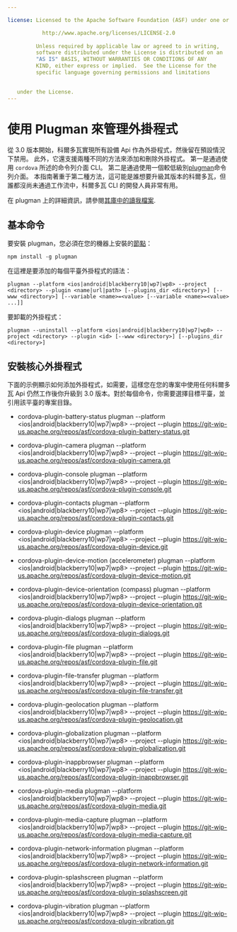```yaml
---

license: Licensed to the Apache Software Foundation (ASF) under one or more contributor license agreements. See the NOTICE file distributed with this work for additional information regarding copyright ownership. The ASF licenses this file to you under the Apache License, Version 2.0 (the "License"); you may not use this file except in compliance with the License. You may obtain a copy of the License at

           http://www.apache.org/licenses/LICENSE-2.0
    
         Unless required by applicable law or agreed to in writing,
         software distributed under the License is distributed on an
         "AS IS" BASIS, WITHOUT WARRANTIES OR CONDITIONS OF ANY
         KIND, either express or implied.  See the License for the
         specific language governing permissions and limitations
    

   under the License.
---
```


# 使用 Plugman 來管理外掛程式

從 3.0 版本開始，科爾多瓦實現所有設備 Api 作為外掛程式，然後留在預設情況下禁用。 此外，它還支援兩種不同的方法來添加和刪除外掛程式。 第一是通過使用 `cordova` 所述的命令列介面 CLI。 第二是通過使用一個較低級別[plugman][1]命令列介面。 本指南著重于第二種方法，這可能是誰想要升級其版本的科爾多瓦，但誰都沒尚未通過工作流中，科爾多瓦 CLI 的開發人員非常有用。

 [1]: https://github.com/apache/cordova-plugman/

在 plugman 上的詳細資訊，請參閱[其庫中的讀我檔案][2].

 [2]: https://github.com/apache/cordova-plugman/blob/master/README.md

## 基本命令

要安裝 plugman，您必須在您的機器上安裝的[節點][3]：

 [3]: http://nodejs.org/

    npm install -g plugman
    

在這裡是要添加的每個平臺外掛程式的語法：

    plugman --platform <ios|android|blackberry10|wp7|wp8> --project <directory> --plugin <name|url|path> [--plugins_dir <directory>] [--www <directory>] [--variable <name>=<value> [--variable <name>=<value> ...]]
    

要卸載的外掛程式：

    plugman --uninstall --platform <ios|android|blackberry10|wp7|wp8> --project <directory> --plugin <id> [--www <directory>] [--plugins_dir <directory>]
    

## 安裝核心外掛程式

下面的示例顯示如何添加外掛程式，如需要，這樣您在您的專案中使用任何科爾多瓦 Api 仍然工作後你升級到 3.0 版本。對於每個命令，你需要選擇目標平臺，並引用該平臺的專案目錄。

*   cordova-plugin-battery-status plugman --platform <ios|android|blackberry10|wp7|wp8> --project <directory> --plugin https://git-wip-us.apache.org/repos/asf/cordova-plugin-battery-status.git

*   cordova-plugin-camera plugman --platform <ios|android|blackberry10|wp7|wp8> --project <directory> --plugin https://git-wip-us.apache.org/repos/asf/cordova-plugin-camera.git

*   cordova-plugin-console plugman --platform <ios|android|blackberry10|wp7|wp8> --project <directory> --plugin https://git-wip-us.apache.org/repos/asf/cordova-plugin-console.git

*   cordova-plugin-contacts plugman --platform <ios|android|blackberry10|wp7|wp8> --project <directory> --plugin https://git-wip-us.apache.org/repos/asf/cordova-plugin-contacts.git

*   cordova-plugin-device plugman --platform <ios|android|blackberry10|wp7|wp8> --project <directory> --plugin https://git-wip-us.apache.org/repos/asf/cordova-plugin-device.git

*   cordova-plugin-device-motion (accelerometer) plugman --platform <ios|android|blackberry10|wp7|wp8> --project <directory> --plugin https://git-wip-us.apache.org/repos/asf/cordova-plugin-device-motion.git

*   cordova-plugin-device-orientation (compass) plugman --platform <ios|android|blackberry10|wp7|wp8> --project <directory> --plugin https://git-wip-us.apache.org/repos/asf/cordova-plugin-device-orientation.git

*   cordova-plugin-dialogs plugman --platform <ios|android|blackberry10|wp7|wp8> --project <directory> --plugin https://git-wip-us.apache.org/repos/asf/cordova-plugin-dialogs.git

*   cordova-plugin-file plugman --platform <ios|android|blackberry10|wp7|wp8> --project <directory> --plugin https://git-wip-us.apache.org/repos/asf/cordova-plugin-file.git

*   cordova-plugin-file-transfer plugman --platform <ios|android|blackberry10|wp7|wp8> --project <directory> --plugin https://git-wip-us.apache.org/repos/asf/cordova-plugin-file-transfer.git

*   cordova-plugin-geolocation plugman --platform <ios|android|blackberry10|wp7|wp8> --project <directory> --plugin https://git-wip-us.apache.org/repos/asf/cordova-plugin-geolocation.git

*   cordova-plugin-globalization plugman --platform <ios|android|blackberry10|wp7|wp8> --project <directory> --plugin https://git-wip-us.apache.org/repos/asf/cordova-plugin-globalization.git

*   cordova-plugin-inappbrowser plugman --platform <ios|android|blackberry10|wp7|wp8> --project <directory> --plugin https://git-wip-us.apache.org/repos/asf/cordova-plugin-inappbrowser.git

*   cordova-plugin-media plugman --platform <ios|android|blackberry10|wp7|wp8> --project <directory> --plugin https://git-wip-us.apache.org/repos/asf/cordova-plugin-media.git

*   cordova-plugin-media-capture plugman --platform <ios|android|blackberry10|wp7|wp8> --project <directory> --plugin https://git-wip-us.apache.org/repos/asf/cordova-plugin-media-capture.git

*   cordova-plugin-network-information plugman --platform <ios|android|blackberry10|wp7|wp8> --project <directory> --plugin https://git-wip-us.apache.org/repos/asf/cordova-plugin-network-information.git

*   cordova-plugin-splashscreen plugman --platform <ios|android|blackberry10|wp7|wp8> --project <directory> --plugin https://git-wip-us.apache.org/repos/asf/cordova-plugin-splashscreen.git

*   cordova-plugin-vibration plugman --platform <ios|android|blackberry10|wp7|wp8> --project <directory> --plugin https://git-wip-us.apache.org/repos/asf/cordova-plugin-vibration.git